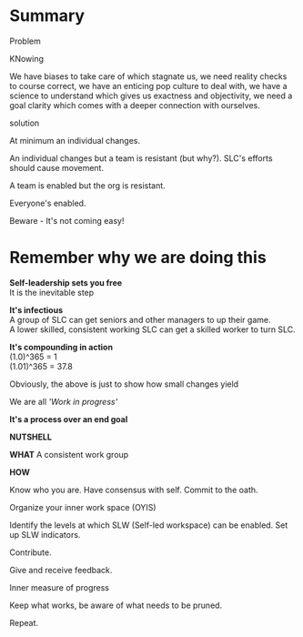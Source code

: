 Summary
=

Problem

KNowing


We have biases to take care of which stagnate us, we need reality checks to course correct, we have an enticing pop culture to deal with, we have a science to understand which gives us exactness and objectivity, we need a goal clarity which comes with a deeper connection with ourselves.

solution

At minimum an individual changes.

An individual changes but a team is resistant (but why?). SLC's efforts should cause movement.

A team is enabled but the org is resistant.

Everyone's enabled. 

Beware - It's not coming easy!

Remember why we are doing this  
=


**Self-leadership sets you free**  
It is the inevitable step


**It's infectious**  
A group of SLC can get seniors and other managers to up their game.  
A lower skilled, consistent working SLC can get a skilled worker to turn SLC.

**It's compounding in action**  
(1.0)^365 = 1  
(1.01)^365 = 37.8

Obviously, the above is just to show how small changes yield

We are all *'Work in progress'*


**It's a process over an end goal**


**NUTSHELL**

**WHAT**
A consistent work group

**HOW**

Know who you are. Have consensus with self. Commit to the oath.

Organize your inner work space (OYIS)

Identify the levels at which SLW (Self-led workspace) can be enabled. Set up SLW indicators.

Contribute.

Give and receive feedback.

Inner measure of progress

Keep what works, be aware of what needs to be pruned.

Repeat.
